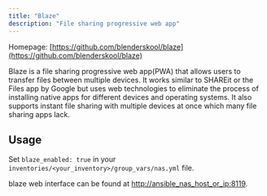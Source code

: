 ```yaml
---
title: "Blaze"
description: "File sharing progressive web app"
---
```

Homepage: [https://github.com/blenderskool/blaze](https://github.com/blenderskool/blaze)

Blaze is a file sharing progressive web app(PWA) that allows users to transfer files between multiple devices. It works similar to SHAREit or the Files app by Google but uses web technologies to eliminate the process of installing native apps for different devices and operating systems. It also supports instant file sharing with multiple devices at once which many file sharing apps lack.

## Usage

Set `blaze_enabled: true` in your `inventories/<your_inventory>/group_vars/nas.yml` file.

blaze web interface can be found at [http://ansible_nas_host_or_ip:8119](http://ansible_nas_host_or_ip:8119).
